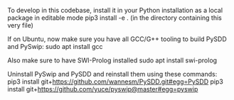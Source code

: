 To develop in this codebase, install it in your Python installation as a local package in editable mode
  pip3 install -e . (in the directory containing this very file)

If on Ubuntu, now make sure you have all GCC/G++ tooling to build PySDD and PySwip:
  sudo apt install gcc
  
Also make sure to have SWI-Prolog installed
  sudo apt install swi-prolog

Uninstall PySwip and PySDD and reinstall them using these commands:
  pip3 install git+https://github.com/wannesm/PySDD.git#egg=PySDD
  pip3 install git+https://github.com/yuce/pyswip@master#egg=pyswip
